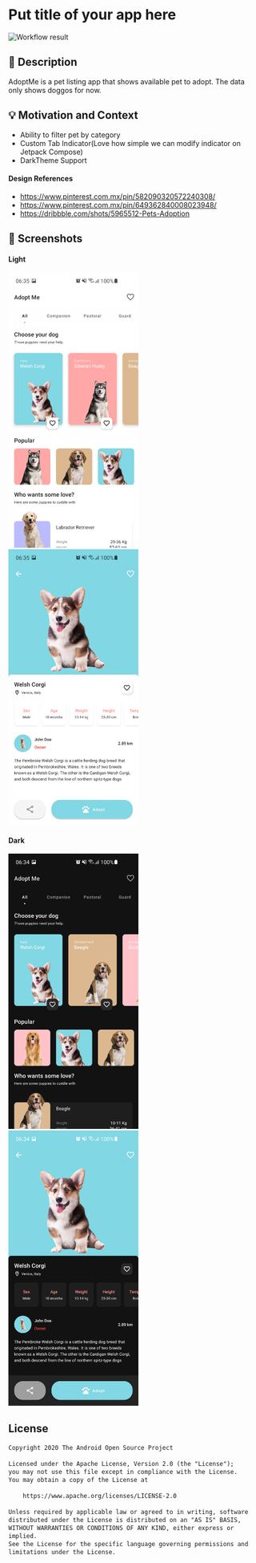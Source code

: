 # Put title of your app here

<!--- Replace <OWNER> with your Github Username and <REPOSITORY> with the name of your repository. -->
<!--- You can find both of these in the url bar when you open your repository in github. -->
![Workflow result](https://github.com/<OWNER>/<REPOSITORY>/workflows/Check/badge.svg)


## :scroll: Description
<!--- Describe your app in one or two sentences -->
AdoptMe is a pet listing app that shows available pet to adopt. The data only shows doggos for now.

## :bulb: Motivation and Context
<!--- Optionally point readers to interesting parts of your submission. -->
<!--- What are you especially proud of? -->
 - Ability to filter pet by category
 - Custom Tab Indicator(Love how simple we can modify indicator on Jetpack Compose)
 - DarkTheme Support

 #### Design References
 - https://www.pinterest.com.mx/pin/582090320572240308/
 - https://www.pinterest.com.mx/pin/649362840008023948/
 - https://dribbble.com/shots/5965512-Pets-Adoption

## :camera_flash: Screenshots
<!-- You can add more screenshots here if you like -->
#### Light
<img src="/results/screenshot_1.jpg" width="260">&emsp;<img src="/results/screenshot_2.jpg" width="260">

#### Dark
<img src="/results/screenshot_3.jpg" width="260">&emsp;<img src="/results/screenshot_4.jpg" width="260">

## License
```
Copyright 2020 The Android Open Source Project

Licensed under the Apache License, Version 2.0 (the "License");
you may not use this file except in compliance with the License.
You may obtain a copy of the License at

    https://www.apache.org/licenses/LICENSE-2.0

Unless required by applicable law or agreed to in writing, software
distributed under the License is distributed on an "AS IS" BASIS,
WITHOUT WARRANTIES OR CONDITIONS OF ANY KIND, either express or implied.
See the License for the specific language governing permissions and
limitations under the License.
```